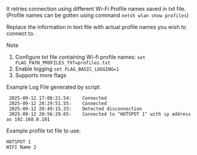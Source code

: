 It retries connection using different Wi-Fi Profile names saved in txt file.
(Profile names can be gotten using command `netsh wlan show profiles`)

Replace the information in text file with actual profile names you wish to connect to.

> [!NOTE]
> 1. Configure txt file containing Wi-fi profile names: `set FLAG_PATH_PROFILES_TXT=profiles.txt` 
> 2. Enable logging `set FLAG_BASIC_LOGGING=1`
> 3. Supports more flags

Example Log File generated by script:
```
 2025-09-12 17:08:21.54:    Connected
 2025-09-12 20:29:51.55:    Connected
 2025-09-12 20:49:15.33:    Detected disconnection
 2025-09-12 20:56:29.65:    Connected to "HOTSPOT 1" with ip address as 192.168.0.101
```

Example profile txt file to use:
```
HOTSPOT 1
WIFI Name 2
```
